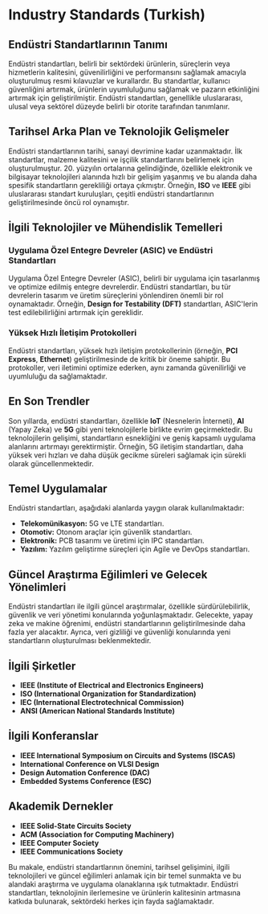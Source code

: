 # Industry Standards (Turkish)

## Endüstri Standartlarının Tanımı

Endüstri standartları, belirli bir sektördeki ürünlerin, süreçlerin veya hizmetlerin kalitesini, güvenilirliğini ve performansını sağlamak amacıyla oluşturulmuş resmi kılavuzlar ve kurallardır. Bu standartlar, kullanıcı güvenliğini artırmak, ürünlerin uyumluluğunu sağlamak ve pazarın etkinliğini artırmak için geliştirilmiştir. Endüstri standartları, genellikle uluslararası, ulusal veya sektörel düzeyde belirli bir otorite tarafından tanımlanır.

## Tarihsel Arka Plan ve Teknolojik Gelişmeler

Endüstri standartlarının tarihi, sanayi devrimine kadar uzanmaktadır. İlk standartlar, malzeme kalitesini ve işçilik standartlarını belirlemek için oluşturulmuştur. 20. yüzyılın ortalarına gelindiğinde, özellikle elektronik ve bilgisayar teknolojileri alanında hızlı bir gelişim yaşanmış ve bu alanda daha spesifik standartların gerekliliği ortaya çıkmıştır. Örneğin, **ISO** ve **IEEE** gibi uluslararası standart kuruluşları, çeşitli endüstri standartlarının geliştirilmesinde öncü rol oynamıştır.

## İlgili Teknolojiler ve Mühendislik Temelleri

### Uygulama Özel Entegre Devreler (ASIC) ve Endüstri Standartları

Uygulama Özel Entegre Devreler (ASIC), belirli bir uygulama için tasarlanmış ve optimize edilmiş entegre devrelerdir. Endüstri standartları, bu tür devrelerin tasarım ve üretim süreçlerini yönlendiren önemli bir rol oynamaktadır. Örneğin, **Design for Testability (DFT)** standartları, ASIC'lerin test edilebilirliğini artırmak için gereklidir.

### Yüksek Hızlı İletişim Protokolleri

Endüstri standartları, yüksek hızlı iletişim protokollerinin (örneğin, **PCI Express**, **Ethernet**) geliştirilmesinde de kritik bir öneme sahiptir. Bu protokoller, veri iletimini optimize ederken, aynı zamanda güvenilirliği ve uyumluluğu da sağlamaktadır.

## En Son Trendler

Son yıllarda, endüstri standartları, özellikle **IoT** (Nesnelerin İnterneti), **AI** (Yapay Zeka) ve **5G** gibi yeni teknolojilerle birlikte evrim geçirmektedir. Bu teknolojilerin gelişimi, standartların esnekliğini ve geniş kapsamlı uygulama alanlarını artırmayı gerektirmiştir. Örneğin, 5G iletişim standartları, daha yüksek veri hızları ve daha düşük gecikme süreleri sağlamak için sürekli olarak güncellenmektedir.

## Temel Uygulamalar

Endüstri standartları, aşağıdaki alanlarda yaygın olarak kullanılmaktadır:

- **Telekomünikasyon:** 5G ve LTE standartları.
- **Otomotiv:** Otonom araçlar için güvenlik standartları.
- **Elektronik:** PCB tasarımı ve üretimi için IPC standartları.
- **Yazılım:** Yazılım geliştirme süreçleri için Agile ve DevOps standartları.

## Güncel Araştırma Eğilimleri ve Gelecek Yönelimleri

Endüstri standartları ile ilgili güncel araştırmalar, özellikle sürdürülebilirlik, güvenlik ve veri yönetimi konularında yoğunlaşmaktadır. Gelecekte, yapay zeka ve makine öğrenimi, endüstri standartlarının geliştirilmesinde daha fazla yer alacaktır. Ayrıca, veri gizliliği ve güvenliği konularında yeni standartların oluşturulması beklenmektedir.

## İlgili Şirketler

- **IEEE (Institute of Electrical and Electronics Engineers)**
- **ISO (International Organization for Standardization)**
- **IEC (International Electrotechnical Commission)**
- **ANSI (American National Standards Institute)**

## İlgili Konferanslar

- **IEEE International Symposium on Circuits and Systems (ISCAS)**
- **International Conference on VLSI Design**
- **Design Automation Conference (DAC)**
- **Embedded Systems Conference (ESC)**

## Akademik Dernekler

- **IEEE Solid-State Circuits Society**
- **ACM (Association for Computing Machinery)**
- **IEEE Computer Society**
- **IEEE Communications Society**

Bu makale, endüstri standartlarının önemini, tarihsel gelişimini, ilgili teknolojileri ve güncel eğilimleri anlamak için bir temel sunmakta ve bu alandaki araştırma ve uygulama olanaklarına ışık tutmaktadır. Endüstri standartları, teknolojinin ilerlemesine ve ürünlerin kalitesinin artmasına katkıda bulunarak, sektördeki herkes için fayda sağlamaktadır.